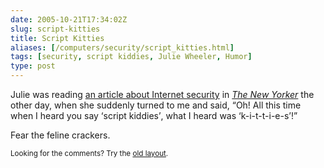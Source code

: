 ```yaml
--- 
date: 2005-10-21T17:34:02Z
slug: script-kitties
title: Script Kitties
aliases: [/computers/security/script_kitties.html]
tags: [security, script kiddies, Julie Wheeler, Humor]
type: post
---
```


<p>Julie was reading <a href="http://www.newyorker.com/fact/content/articles/051010fa_fact" title="&#x201c;The Zombie Hunters&#x201d;">an article about Internet security</a> in <a href="http://www.newyorker.com/" title="The New Yorker"><cite>The New Yorker</cite></a> the other day, when she suddenly turned to me and said, <q>Oh! All this time when I heard you say <q>script kiddies</q>, what I heard was <q>k-i-t-t-i-e-s</q>!</q></p>

<p>Fear the feline crackers.</p>

<p class="past"><small>Looking for the comments? Try the <a rel="nofollow" href="//past.justatheory.com/computers/security/script_kitties.html">old layout</a>.</small></p>


